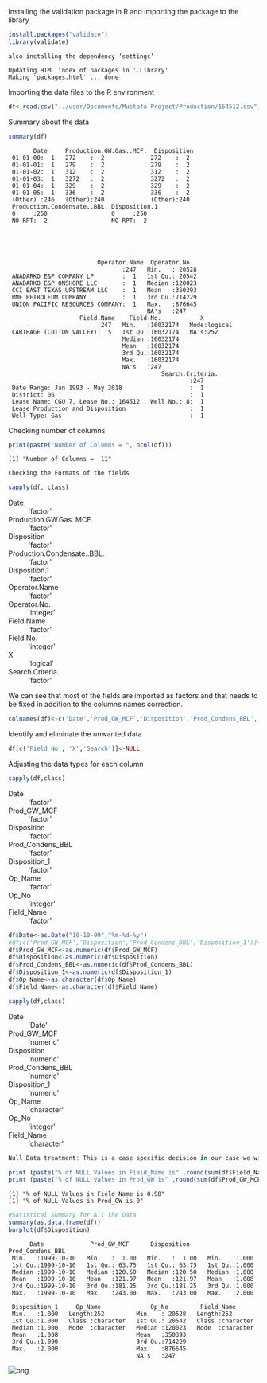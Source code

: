 
Installing the validation package in R and importing the package to the library


```R
install.packages("validate")
library(validate)
```

    also installing the dependency ‘settings’
    
    Updating HTML index of packages in '.Library'
    Making 'packages.html' ... done


Importing the data files to the R environment


```R
df<-read.csv("../user/Documents/Mustafa Project/Production/164512.csv")
```

Summary about the data


```R
summary(df)
```


           Date     Production.GW.Gas..MCF.  Disposition 
     01-01-00:  1   272    :  2             272    :  2  
     01-01-01:  1   279    :  2             279    :  2  
     01-01-02:  1   312    :  2             312    :  2  
     01-01-03:  1   3272   :  2             3272   :  2  
     01-01-04:  1   329    :  2             329    :  2  
     01-01-05:  1   336    :  2             336    :  2  
     (Other) :246   (Other):240             (Other):240  
     Production.Condensate..BBL. Disposition.1
     0     :250                  0     :250   
     NO RPT:  2                  NO RPT:  2   
                                              
                                              
                                              
                                              
                                              
                             Operator.Name  Operator.No.   
                                    :247   Min.   : 20528  
     ANADARKO E&P COMPANY LP        :  1   1st Qu.: 20542  
     ANADARKO E&P ONSHORE LLC       :  1   Median :120023  
     CCI EAST TEXAS UPSTREAM LLC    :  1   Mean   :350393  
     RME PETROLEUM COMPANY          :  1   3rd Qu.:714229  
     UNION PACIFIC RESOURCES COMPANY:  1   Max.   :876645  
                                           NA's   :247     
                        Field.Name    Field.No.           X          
                             :247   Min.   :16032174   Mode:logical  
     CARTHAGE (COTTON VALLEY):  5   1st Qu.:16032174   NA's:252      
                                    Median :16032174                 
                                    Mean   :16032174                 
                                    3rd Qu.:16032174                 
                                    Max.   :16032174                 
                                    NA's   :247                      
                                               Search.Criteria.
                                                       :247    
     Date Range: Jan 1993 - May 2018                   :  1    
     District: 06                                      :  1    
     Lease Name: CGU 7, Lease No.: 164512 , Well No.: 8:  1    
     Lease Production and Disposition                  :  1    
     Well Type: Gas                                    :  1    
                                                               


Checking number of columns


```R
print(paste("Number of Columns = ", ncol(df)))
```

    [1] "Number of Columns =  11"



```R
Checking the Formats of the fields
```


```R
sapply(df, class)
```


<dl class=dl-horizontal>
	<dt>Date</dt>
		<dd>'factor'</dd>
	<dt>Production.GW.Gas..MCF.</dt>
		<dd>'factor'</dd>
	<dt>Disposition</dt>
		<dd>'factor'</dd>
	<dt>Production.Condensate..BBL.</dt>
		<dd>'factor'</dd>
	<dt>Disposition.1</dt>
		<dd>'factor'</dd>
	<dt>Operator.Name</dt>
		<dd>'factor'</dd>
	<dt>Operator.No.</dt>
		<dd>'integer'</dd>
	<dt>Field.Name</dt>
		<dd>'factor'</dd>
	<dt>Field.No.</dt>
		<dd>'integer'</dd>
	<dt>X</dt>
		<dd>'logical'</dd>
	<dt>Search.Criteria.</dt>
		<dd>'factor'</dd>
</dl>



We can see that most of the fields are imported as factors and that needs to be fixed in addition to the columns names correction.


```R
colnames(df)<-c('Date','Prod_GW_MCF','Disposition','Prod_Condens_BBL', 'Disposition_1', 'Op_Name', 'Op_No', 'Field_Name','Field_No', 'X','Search')
```

Identify and eliminate the unwanted data


```R
df[c('Field_No', 'X','Search')]<-NULL
```

Adjusting the data types for each column


```R
sapply(df,class)
```


<dl class=dl-horizontal>
	<dt>Date</dt>
		<dd>'factor'</dd>
	<dt>Prod_GW_MCF</dt>
		<dd>'factor'</dd>
	<dt>Disposition</dt>
		<dd>'factor'</dd>
	<dt>Prod_Condens_BBL</dt>
		<dd>'factor'</dd>
	<dt>Disposition_1</dt>
		<dd>'factor'</dd>
	<dt>Op_Name</dt>
		<dd>'factor'</dd>
	<dt>Op_No</dt>
		<dd>'integer'</dd>
	<dt>Field_Name</dt>
		<dd>'factor'</dd>
</dl>




```R
df$Date<-as.Date("10-10-99","%m-%d-%y")
#df[c('Prod_GW_MCF','Disposition','Prod_Condens_BBL','Disposition_1')]<-as.numeric(df[c('Prod_GW_MCF','Disposition','Prod_Condens_BBL','Disposition_1')])
df$Prod_GW_MCF<-as.numeric(df$Prod_GW_MCF)
df$Disposition<-as.numeric(df$Disposition)
df$Prod_Condens_BBL<-as.numeric(df$Prod_Condens_BBL)
df$Disposition_1<-as.numeric(df$Disposition_1)
df$Op_Name<-as.character(df$Op_Name)
df$Field_Name<-as.character(df$Field_Name)
```


```R
sapply(df,class)
```


<dl class=dl-horizontal>
	<dt>Date</dt>
		<dd>'Date'</dd>
	<dt>Prod_GW_MCF</dt>
		<dd>'numeric'</dd>
	<dt>Disposition</dt>
		<dd>'numeric'</dd>
	<dt>Prod_Condens_BBL</dt>
		<dd>'numeric'</dd>
	<dt>Disposition_1</dt>
		<dd>'numeric'</dd>
	<dt>Op_Name</dt>
		<dd>'character'</dd>
	<dt>Op_No</dt>
		<dd>'integer'</dd>
	<dt>Field_Name</dt>
		<dd>'character'</dd>
</dl>




```R
Null Data treatment: This is a case specific decision in our case we will look at the nulls in all the variables.
```


```R
print (paste("% of NULL Values in Field_Name is" ,round(sum(df$Field_Name=="")/nrow(df),2)))
print (paste("% of NULL Values in Prod_GW is" ,round(sum(df$Prod_GW_MCF=="")/nrow(df),2)))
```

    [1] "% of NULL Values in Field_Name is 0.98"
    [1] "% of NULL Values in Prod_GW is 0"



```R
#Satistical Summary for All the Data
summary(as.data.frame(df))
barplot(df$Disposition)
```


          Date             Prod_GW_MCF      Disposition     Prod_Condens_BBL
     Min.   :1999-10-10   Min.   :  1.00   Min.   :  1.00   Min.   :1.000   
     1st Qu.:1999-10-10   1st Qu.: 63.75   1st Qu.: 63.75   1st Qu.:1.000   
     Median :1999-10-10   Median :120.50   Median :120.50   Median :1.000   
     Mean   :1999-10-10   Mean   :121.97   Mean   :121.97   Mean   :1.008   
     3rd Qu.:1999-10-10   3rd Qu.:181.25   3rd Qu.:181.25   3rd Qu.:1.000   
     Max.   :1999-10-10   Max.   :243.00   Max.   :243.00   Max.   :2.000   
                                                                            
     Disposition_1     Op_Name              Op_No         Field_Name       
     Min.   :1.000   Length:252         Min.   : 20528   Length:252        
     1st Qu.:1.000   Class :character   1st Qu.: 20542   Class :character  
     Median :1.000   Mode  :character   Median :120023   Mode  :character  
     Mean   :1.008                      Mean   :350393                     
     3rd Qu.:1.000                      3rd Qu.:714229                     
     Max.   :2.000                      Max.   :876645                     
                                        NA's   :247                        



![png](output_20_1.png)

